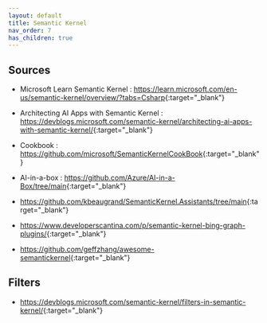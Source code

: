 ```yaml
---
layout: default
title: Semantic Kernel
nav_order: 7
has_children: true
---
```



## Sources

- Microsoft Learn Semantic Kernel : <https://learn.microsoft.com/en-us/semantic-kernel/overview/?tabs=Csharp>{:target="_blank"}

- Architecting AI Apps with Semantic Kernel : <https://devblogs.microsoft.com/semantic-kernel/architecting-ai-apps-with-semantic-kernel/>{:target="_blank"}
- Cookbook : <https://github.com/microsoft/SemanticKernelCookBook>{:target="_blank"}

- AI-in-a-box : <https://github.com/Azure/AI-in-a-Box/tree/main>{:target="_blank"}

- <https://github.com/kbeaugrand/SemanticKernel.Assistants/tree/main>{:target="_blank"}





- <https://www.developerscantina.com/p/semantic-kernel-bing-graph-plugins/>{:target="_blank"}



- <https://github.com/geffzhang/awesome-semantickernel>{:target="_blank"}



## Filters

- <https://devblogs.microsoft.com/semantic-kernel/filters-in-semantic-kernel/>{:target="_blank"}